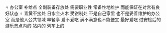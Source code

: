 ♃ 办公室 补给点 全副装备存放处
需要职业性 常备性地维护 而能保证在对宫有良好状态
♀ 青黄不接处 日水金火木 受钳制处
不是自己家里 也不是妥善维护的办公室 而是他人公共领域
早餐亭 爱不爱吃 满不满意也不能便宜 最好爱吃
过安检后的 游乐景点内的 站内的 列车上的
